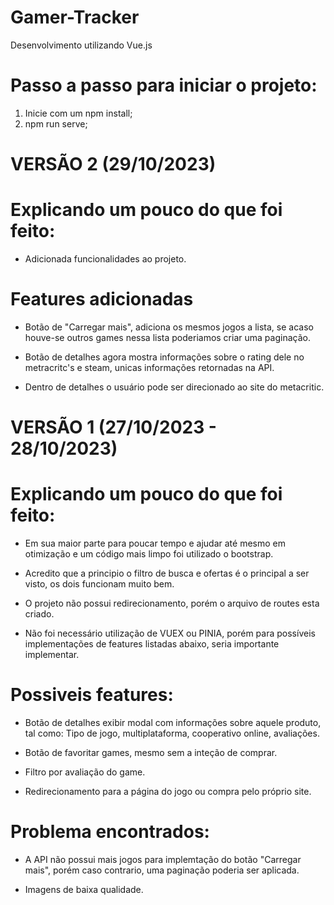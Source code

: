 # Gamer-Tracker
Desenvolvimento utilizando Vue.js

# Passo a passo para iniciar o projeto:

1) Inicie com um npm install;
2) npm run serve;

# VERSÃO 2 (29/10/2023)

# Explicando um pouco do que foi feito:

+ Adicionada funcionalidades ao projeto.

# Features adicionadas
+ Botão de "Carregar mais", adiciona os mesmos jogos a lista, se acaso houve-se outros games nessa lista poderiamos criar uma paginação.

+ Botão de detalhes agora mostra informações sobre o rating dele no metracritc's e steam, unicas informações retornadas na API.

+ Dentro de detalhes o usuário pode ser direcionado ao site do metacritic.

# VERSÃO 1 (27/10/2023 - 28/10/2023)

# Explicando um pouco do que foi feito:

+ Em sua maior parte para poucar tempo e ajudar até mesmo em otimização e um código mais limpo foi utilizado o bootstrap.

+ Acredito que a principio o filtro de busca e ofertas é o principal a ser visto, os dois funcionam muito bem.

+ O projeto não possui redirecionamento, porém o arquivo de routes esta criado.

+ Não foi necessário utilização de VUEX ou PINIA, porém para possíveis implementações de features listadas abaixo, seria importante implementar.

# Possiveis features:

+ Botão de detalhes exibir modal com informações sobre aquele produto, tal como: Tipo de jogo, multiplataforma, cooperativo online, avaliações.

+ Botão de favoritar games, mesmo sem a inteção de comprar.

+ Filtro por avaliação do game.

+ Redirecionamento para a página do jogo ou compra pelo próprio site.

# Problema encontrados:

+ A API não possui mais jogos para implemtação do botão "Carregar mais", porém caso contrario, uma paginação poderia ser aplicada.

+ Imagens de baixa qualidade.

